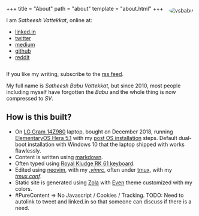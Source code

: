 +++
title = "About"
path = "about"
template = "about.html"
+++
<img
  src="https://pbs.twimg.com/profile_images/1173249453328723969/1oNk34o3_400x400.jpg"
  style="border-radius: 50%; margin: 5px 5px 5px 5px; float:right;" alt="vsbabu" />

I am _Satheesh Vattekkat_, online at:

* [linked.in](https://www.linkedin.com/in/vsbabu)
* [twitter](https://twitter.com/vsbabu)
* [medium](https://medium.com/@vsbabu)
* [github](https://github.com/vsbabu)
* [reddit](https://reddit.com/u/vsbabu)

<div style="clear:both;"></div>

If you like my writing, subscribe to the [rss feed](../rss.xml).

My full name is _Satheesh Babu Vattekkat_, but since 2010, most people including 
myself have forgotten the _Babu_ and the whole thing is now compressed to _SV_.

## How is this built?
* On [LG Gram 14Z980](https://www.amazon.in/gp/product/B07GXYYVZF/) laptop, bought on December 2018,  running 
  [ElementaryOS Hera 5.1](https://blog.elementary.io/introducing-elementary-os-5-1-hera/) with my
  [post OS installation](../elementary_hera_postinstall) steps.
  Default dual-boot installation with Windows 10 that the laptop shipped with works flawlessly.
* Content is written using [markdown](https://daringfireball.net/projects/markdown/).
* Often typed using [Royal Kludge RK 61
  keyboard](https://www.banggood.in/Royal-Kludge-RK61-bluetooth-Wired-Dual-Mode-60-RGB-Mechanical-Gaming-Keyboard-p-1353613.html?ID=224515632&cur_warehouse=CN).
* Edited using [neovim](https://neovim.io/), with my  _[.vimrc](https://github.com/vsbabu/configs/blob/master/vim/vimrc.light)_,
  often under [tmux](https://github.com/tmux/tmux), with my
  _[tmux.conf](https://github.com/vsbabu/configs/tree/master/tmux)_.
* Static site is generated using [Zola](https://www.getzola.org/) with
  [Even](https://www.getzola.org/themes/even/) theme customized with my colors.
*  #PureContent => No Javascript / Cookies / Tracking. TODO: Need to 
   autolink to tweet and linked.in so that someone can discuss if there is a need.

